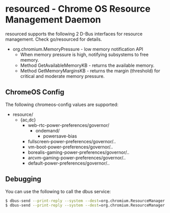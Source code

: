 # resourced - Chrome OS Resource Management Daemon

resourced supports the following 2 D-Bus interfaces for resource management.
Check go/resourced for details.

*   org.chromium.MemoryPressure - low memory notification API
    *   When memory pressure is high, notifying subsystems to free memory.
    *   Method GetAvailableMemoryKB - returns the available memory.
    *   Method GetMemoryMarginsKB - returns the margin (threshold) for critical
        and moderate memory pressure.

## ChromeOS Config

The following chromeos-config values are supported:

 * resource/
    * {ac,dc}
      * web-rtc-power-preferences/governor/
        * ondemand/
          * powersave-bias
      * fullscreen-power-preferences/governor/..
      * vm-boot-power-preferences/governor/..
      * borealis-gaming-power-preferences/governor/..
      * arcvm-gaming-power-preferences/governor/..
      * default-power-preferences/governor/..

## Debugging

You can use the following to call the dbus service:

```bash
$ dbus-send --print-reply --system --dest=org.chromium.ResourceManager /org/chromium/ResourceManager org.chromium.ResourceManager.SetRTCAudioActive byte:1
$ dbus-send --print-reply --system --dest=org.chromium.ResourceManager /org/chromium/ResourceManager org.chromium.ResourceManager.GetRTCAudioActive
```
